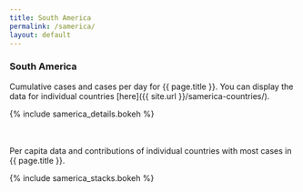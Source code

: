 ```yaml
---
title: South America
permalink: /samerica/
layout: default
---
```

### South America
Cumulative cases and cases per day for {{ page.title }}. You can display the data for individual countries [here]({{ site.url }}/samerica-countries/).

{% include samerica_details.bokeh %}

<br><br>
Per capita data and contributions of individual countries with most cases in {{ page.title }}.

{% include samerica_stacks.bokeh %}